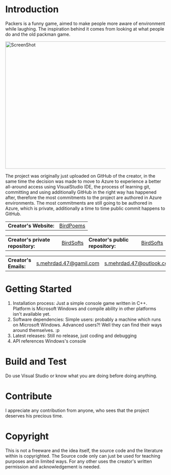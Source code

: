 # Introduction 
Packers is a funny game, aimed to make people more aware of environment while laughing.
The inspiration behind it comes from looking at what people do and the old packman game.

<img href="https://github.com/BirdSofts" src="https://dev.azure.com/BirdSofts/_git/Packers?path=%2FScreenShot_2.jpg&version=GBmaster" width="600" height="400" alt="ScreenShot" style="float:center;border:0">

The project was originally just uploaded on GitHub of the creator, in the same time the decision was made to move to Azure to experience a better all-around access using VisualStudio IDE, the process of learning git, committing and using additionally GitHub in the right way has happened after, therefore the most commitments to the project are authored in Azure environments. The most commitments are still going to be authored in Azure, which is private, additionally a time to time public commit happens to GitHub.

<table>
<tr>
<td><b>Creator's Website:</b></td>
<td><a href="https://birdpoems.jimdofree.com/">BirdPoems</a></td>
</tr>
</table>

<table>
<tr>
<td><b>Creator's private repository:</b></td>
<td><a href="https://dev.azure.com/BirdSofts/">BirdSofts</a></td>
<td><b>Creator's public repository:</b></td>
<td><a href="https://github.com/BirdSofts">BirdSofts</a></td>
</tr>
</table>

<table>
<tr>
<td><b>Creator's Emails:</b></td>
<td><a href="mailto:s.mehrdad.47@gamil.com">s.mehrdad.47@gamil.com</a></td>
<td><a href="mailto:s.mehrdad.47@outlook.com">s.mehrdad.47@outlook.com</a></td>
</tr>
</table>

# Getting Started
1.	Installation process:
Just a simple console game written in C++. Platform is Microsoft Windows and compile ability in other platforms isn't available yet.
2.	Software dependencies:
Simple users: probably a machine which runs on Microsoft Windows.
Advanced users?! Well they can find their ways around themselves. :p
3.	Latest releases:
Still no release, just coding and debugging
4.	API references
Windows's console

# Build and Test
Do use Visual Studio or know what you are doing before doing anything.

# Contribute
I appreciate any contribution from anyone, who sees that the project deserves his precious time.

# Copyright
This is not a freeware and the idea itself, the source code and the literature within is copyrighted. The Source code only can just be used for teaching purposes and in limited ways. For any other uses the creator's written permission and acknowledgement is needed.
